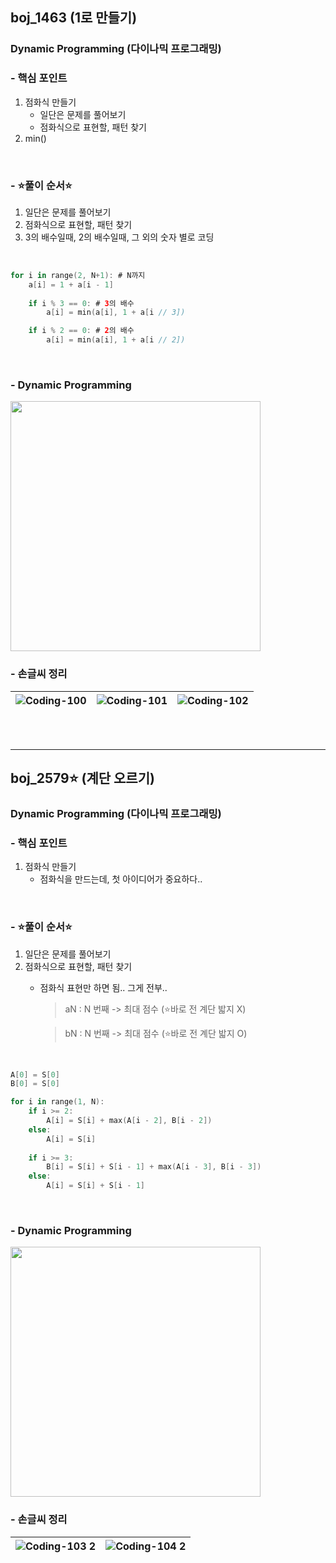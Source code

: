 ## boj_1463 (1로 만들기)
### Dynamic Programming (다이나믹 프로그래밍)


### - 핵심 포인트
1. 점화식 만들기
   - 일단은 문제를 풀어보기
   - 점화식으로 표현할, 패턴 찾기
2. min() 
   
<br>

### - ⭐️풀이 순서⭐️
1. 일단은 문제를 풀어보기
2. 점화식으로 표현할, 패턴 찾기
3. 3의 배수일때, 2의 배수일때, 그 외의 숫자 별로 코딩

<br>

```swift
for i in range(2, N+1): # N까지
    a[i] = 1 + a[i - 1]
    
    if i % 3 == 0: # 3의 배수
        a[i] = min(a[i], 1 + a[i // 3])

    if i % 2 == 0: # 2의 배수
        a[i] = min(a[i], 1 + a[i // 2])
```
<br>


### - Dynamic Programming
<img src="https://github.com/user-attachments/assets/88715bcc-7799-49b5-ae58-d5243f62c8a2" width="400" >



<br>



### - 손글씨 정리

![Coding-100](https://github.com/user-attachments/assets/ca4cc236-220c-4a02-b91b-f7dbc05dc2a2) | ![Coding-101](https://github.com/user-attachments/assets/03e79415-5b87-4e95-b056-d92e190eef5e) | ![Coding-102](https://github.com/user-attachments/assets/88b454be-3cf7-4809-b149-4bb2084a6d3c)
--- | --- | --- | 




<br>
<br>

---------------------------------------


## boj_2579⭐️ (계단 오르기)
### Dynamic Programming (다이나믹 프로그래밍)


### - 핵심 포인트
1. 점화식 만들기
   - 점화식을 만드는데, 첫 아이디어가 중요하다..
   
<br>

### - ⭐️풀이 순서⭐️
1. 일단은 문제를 풀어보기
2. 점화식으로 표현할, 패턴 찾기
   - 점화식 표현만 하면 됨.. 그게 전부..
     > aN : N 번째 -> 최대 점수  (⭐️바로 전 계단 밟지 X)
      
     > bN : N 번째 -> 최대 점수  (⭐️바로 전 계단 밟지 O)

<br>

```swift
A[0] = S[0]
B[0] = S[0]

for i in range(1, N):
    if i >= 2:
        A[i] = S[i] + max(A[i - 2], B[i - 2])
    else:
        A[i] = S[i]
    
    if i >= 3:
        B[i] = S[i] + S[i - 1] + max(A[i - 3], B[i - 3])
    else:
        A[i] = S[i] + S[i - 1]
```
<br>


### - Dynamic Programming
<img src="https://github.com/user-attachments/assets/88715bcc-7799-49b5-ae58-d5243f62c8a2" width="400" >



<br>

### - 손글씨 정리

![Coding-103 2](https://github.com/user-attachments/assets/2bc9eada-1bde-4dc3-8b72-59330658b6d6) | ![Coding-104 2](https://github.com/user-attachments/assets/d78cdb9c-a438-43f6-a010-bdc8e43594d7)
--- | --- |



